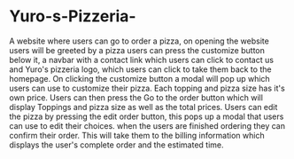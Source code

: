 # Yuro-s-Pizzeria-
A website where users can go to order a pizza, on opening the website users will be greeted by a pizza users can press the customize button below it, 
a navbar with a contact link which users can click to contact us and Yuro's pizzeria logo, which users can click to take them back to the homepage.
On clicking the customize button a modal will pop up which users can use to customize their pizza. Each topping and pizza size has it's own price. Users can then press the Go to the order button which will display Toppings and pizza size as well as the total prices. Users can edit the pizza by pressing the edit order button, this pops up a modal 
that users can use to edit their choices. when the users are finished ordering they can confirm their order. This will take them to the billing information which displays the 
user's complete order and the estimated time.

